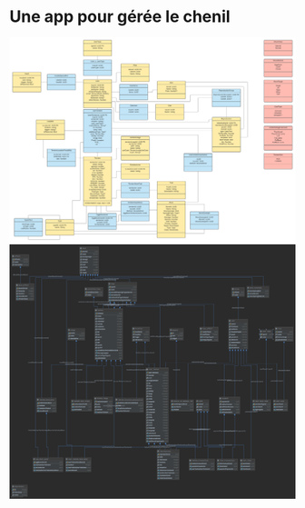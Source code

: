 # Une app pour gérée le chenil

![MCD chenil app](docs/Chenil-APP-V1.1.jpeg)
![BDD chenil app](docs/DBB-chenil.png)